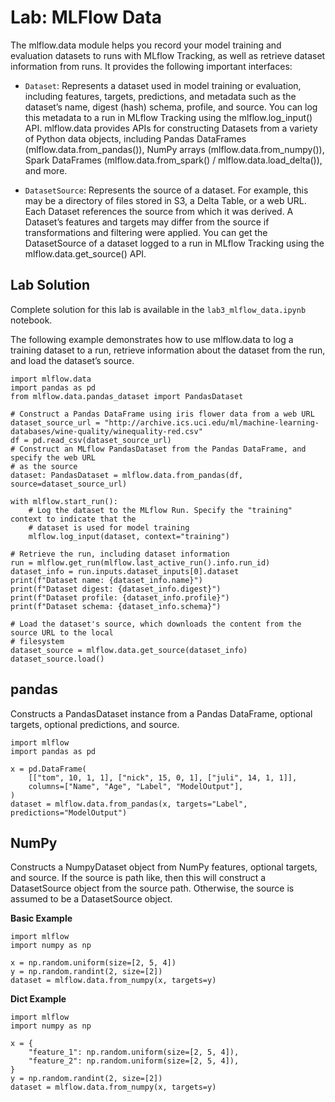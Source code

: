 
# Lab: MLFlow Data

The mlflow.data module helps you record your model training and evaluation datasets to runs with MLflow Tracking, as well as retrieve dataset information from runs. It provides the following important interfaces:

- `Dataset`: Represents a dataset used in model training or evaluation, including features, targets, predictions, and metadata such as the dataset’s name, digest (hash) schema, profile, and source. You can log this metadata to a run in MLflow Tracking using the mlflow.log_input() API. mlflow.data provides APIs for constructing Datasets from a variety of Python data objects, including Pandas DataFrames (mlflow.data.from_pandas()), NumPy arrays (mlflow.data.from_numpy()), Spark DataFrames (mlflow.data.from_spark() / mlflow.data.load_delta()), and more.

- `DatasetSource`: Represents the source of a dataset. For example, this may be a directory of files stored in S3, a Delta Table, or a web URL. Each Dataset references the source from which it was derived. A Dataset’s features and targets may differ from the source if transformations and filtering were applied. You can get the DatasetSource of a dataset logged to a run in MLflow Tracking using the mlflow.data.get_source() API.

Lab Solution
-------------

Complete solution for this lab is available in the `lab3_mlflow_data.ipynb` notebook.

The following example demonstrates how to use mlflow.data to log a training dataset to a run, retrieve information about the dataset from the run, and load the dataset’s source.

```
import mlflow.data
import pandas as pd
from mlflow.data.pandas_dataset import PandasDataset

# Construct a Pandas DataFrame using iris flower data from a web URL
dataset_source_url = "http://archive.ics.uci.edu/ml/machine-learning-databases/wine-quality/winequality-red.csv"
df = pd.read_csv(dataset_source_url)
# Construct an MLflow PandasDataset from the Pandas DataFrame, and specify the web URL
# as the source
dataset: PandasDataset = mlflow.data.from_pandas(df, source=dataset_source_url)

with mlflow.start_run():
    # Log the dataset to the MLflow Run. Specify the "training" context to indicate that the
    # dataset is used for model training
    mlflow.log_input(dataset, context="training")

# Retrieve the run, including dataset information
run = mlflow.get_run(mlflow.last_active_run().info.run_id)
dataset_info = run.inputs.dataset_inputs[0].dataset
print(f"Dataset name: {dataset_info.name}")
print(f"Dataset digest: {dataset_info.digest}")
print(f"Dataset profile: {dataset_info.profile}")
print(f"Dataset schema: {dataset_info.schema}")

# Load the dataset's source, which downloads the content from the source URL to the local
# filesystem
dataset_source = mlflow.data.get_source(dataset_info)
dataset_source.load()
```



## pandas

Constructs a PandasDataset instance from a Pandas DataFrame, optional targets, optional predictions, and source.

 
```
import mlflow
import pandas as pd

x = pd.DataFrame(
    [["tom", 10, 1, 1], ["nick", 15, 0, 1], ["juli", 14, 1, 1]],
    columns=["Name", "Age", "Label", "ModelOutput"],
)
dataset = mlflow.data.from_pandas(x, targets="Label", predictions="ModelOutput")
```


## NumPy 

Constructs a NumpyDataset object from NumPy features, optional targets, and source. If the source is path like, then this will construct a DatasetSource object from the source path. Otherwise, the source is assumed to be a DatasetSource object.

**Basic Example**

```
import mlflow
import numpy as np

x = np.random.uniform(size=[2, 5, 4])
y = np.random.randint(2, size=[2])
dataset = mlflow.data.from_numpy(x, targets=y)
```

**Dict Example**

```
import mlflow
import numpy as np

x = {
    "feature_1": np.random.uniform(size=[2, 5, 4]),
    "feature_2": np.random.uniform(size=[2, 5, 4]),
}
y = np.random.randint(2, size=[2])
dataset = mlflow.data.from_numpy(x, targets=y)
```


